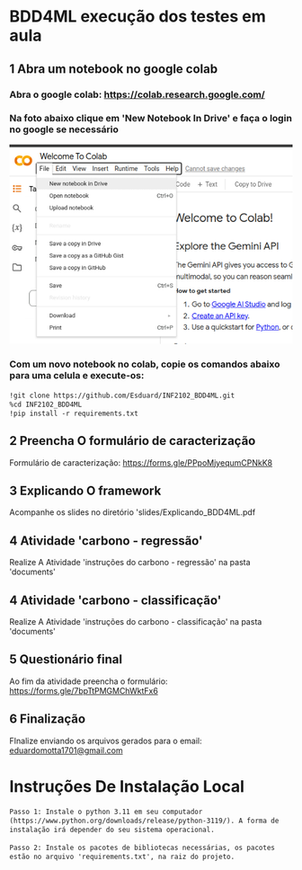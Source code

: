 # BDD4ML execução dos testes em aula


## 1 Abra um notebook no google colab

### Abra o google colab: https://colab.research.google.com/

### Na foto abaixo clique em 'New Notebook In Drive' e faça o login no google se necessário


![Google Colab](images/colab.png)


### Com um novo notebook no colab, copie os comandos abaixo para uma celula e execute-os:

```
!git clone https://github.com/Esduard/INF2102_BDD4ML.git
%cd INF2102_BDD4ML
!pip install -r requirements.txt
```

## 2 Preencha O formulário de caracterização 

Formulário de caracterização: https://forms.gle/PPpoMjyequmCPNkK8

## 3 Explicando O framework

Acompanhe os slides no diretório 'slides/Explicando_BDD4ML.pdf

## 4 Atividade 'carbono - regressão'

Realize A Atividade 'instruções do carbono  - regressão' na pasta 'documents'

## 4 Atividade 'carbono - classificação'

Realize A Atividade 'instruções do carbono  - classificação' na pasta 'documents'

## 5 Questionário final

Ao fim da atividade preencha o formulário: https://forms.gle/7bpTtPMGMChWktFx6

## 6 Finalização

FInalize enviando os arquivos gerados para o email: eduardomotta1701@gmail.com


# Instruções De Instalação Local

```
Passo 1: Instale o python 3.11 em seu computador (https://www.python.org/downloads/release/python-3119/). A forma de instalação irá depender do seu sistema operacional.

Passo 2: Instale os pacotes de bibliotecas necessárias, os pacotes estão no arquivo 'requirements.txt', na raiz do projeto.
```
